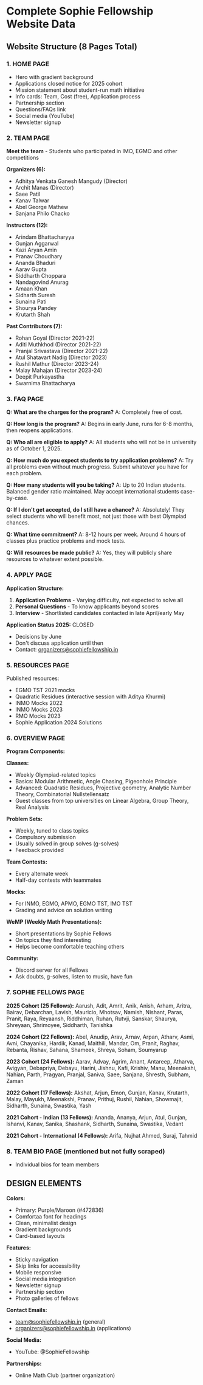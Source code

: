 # Complete Sophie Fellowship Website Data

## Website Structure (8 Pages Total)

### 1. HOME PAGE
- Hero with gradient background
- Applications closed notice for 2025 cohort
- Mission statement about student-run math initiative
- Info cards: Team, Cost (free), Application process
- Partnership section
- Questions/FAQs link
- Social media (YouTube)
- Newsletter signup

### 2. TEAM PAGE
**Meet the team** - Students who participated in IMO, EGMO and other competitions

**Organizers (6):**
- Adhitya Venkata Ganesh Mangudy (Director)
- Archit Manas (Director)
- Saee Patil
- Kanav Talwar
- Abel George Mathew
- Sanjana Philo Chacko

**Instructors (12):**
- Arindam Bhattacharyya
- Gunjan Aggarwal
- Kazi Aryan Amin
- Pranav Choudhary
- Ananda Bhaduri
- Aarav Gupta
- Siddharth Choppara
- Nandagovind Anurag
- Amaan Khan
- Sidharth Suresh
- Sunaina Pati
- Shourya Pandey
- Krutarth Shah

**Past Contributors (7):**
- Rohan Goyal (Director 2021-22)
- Aditi Muthkhod (Director 2021-22)
- Pranjal Srivastava (Director 2021-22)
- Atul Shatavart Nadig (Director 2023)
- Rushil Mathur (Director 2023-24)
- Malay Mahajan (Director 2023-24)
- Deepit Purkayastha
- Swarnima Bhattacharya

### 3. FAQ PAGE

**Q: What are the charges for the program?**
A: Completely free of cost.

**Q: How long is the program?**
A: Begins in early June, runs for 6-8 months, then reopens applications.

**Q: Who all are eligible to apply?**
A: All students who will not be in university as of October 1, 2025.

**Q: How much do you expect students to try application problems?**
A: Try all problems even without much progress. Submit whatever you have for each problem.

**Q: How many students will you be taking?**
A: Up to 20 Indian students. Balanced gender ratio maintained. May accept international students case-by-case.

**Q: If I don't get accepted, do I still have a chance?**
A: Absolutely! They select students who will benefit most, not just those with best Olympiad chances.

**Q: What time commitment?**
A: 8-12 hours per week. Around 4 hours of classes plus practice problems and mock tests.

**Q: Will resources be made public?**
A: Yes, they will publicly share resources to whatever extent possible.

### 4. APPLY PAGE

**Application Structure:**
1. **Application Problems** - Varying difficulty, not expected to solve all
2. **Personal Questions** - To know applicants beyond scores
3. **Interview** - Shortlisted candidates contacted in late April/early May

**Application Status 2025:** CLOSED
- Decisions by June
- Don't discuss application until then
- Contact: organizers@sophiefellowship.in

### 5. RESOURCES PAGE

Published resources:
- EGMO TST 2021 mocks
- Quadratic Residues (interactive session with Aditya Khurmi)
- INMO Mocks 2022
- INMO Mocks 2023
- RMO Mocks 2023
- Sophie Application 2024 Solutions

### 6. OVERVIEW PAGE

**Program Components:**

**Classes:**
- Weekly Olympiad-related topics
- Basics: Modular Arithmetic, Angle Chasing, Pigeonhole Principle
- Advanced: Quadratic Residues, Projective geometry, Analytic Number Theory, Combinatorial Nullstellensatz
- Guest classes from top universities on Linear Algebra, Group Theory, Real Analysis

**Problem Sets:**
- Weekly, tuned to class topics
- Compulsory submission
- Usually solved in group solves (g-solves)
- Feedback provided

**Team Contests:**
- Every alternate week
- Half-day contests with teammates

**Mocks:**
- For INMO, EGMO, APMO, EGMO TST, IMO TST
- Grading and advice on solution writing

**WeMP (Weekly Math Presentations):**
- Short presentations by Sophie Fellows
- On topics they find interesting
- Helps become comfortable teaching others

**Community:**
- Discord server for all Fellows
- Ask doubts, g-solves, listen to music, have fun

### 7. SOPHIE FELLOWS PAGE

**2025 Cohort (25 Fellows):**
Aarush, Adit, Amrit, Anik, Anish, Arham, Aritra, Bairav, Debarchan, Lavish, Mauricio, Mhotsav, Namish, Nishant, Paras, Pranit, Raya, Reyaansh, Riddhiman, Ruhan, Rutvji, Sanskar, Shaurya, Shreyaan, Shrimoyee, Siddharth, Tanishka

**2024 Cohort (22 Fellows):**
Abel, Anudip, Arav, Arnav, Arpan, Atharv, Asmi, Avni, Chayanika, Hardik, Kanad, Maithili, Mandar, Om, Pranit, Raghav, Rebanta, Rishav, Sahana, Shameek, Shreya, Soham, Soumyarup

**2023 Cohort (24 Fellows):**
Aarav, Advay, Agrim, Anant, Antareep, Atharva, Avigyan, Debapriya, Debayu, Harini, Jishnu, Kafi, Krishiv, Manu, Meenakshi, Nahian, Parth, Pragyan, Pranjal, Saniva, Saee, Sanjana, Shresth, Subham, Zaman

**2022 Cohort (17 Fellows):**
Akshat, Arjun, Emon, Gunjan, Kanav, Krutarth, Malay, Mayukh, Meenakshi, Pranav, Prithuj, Rushil, Nahian, Showmajit, Sidharth, Sunaina, Swastika, Yash

**2021 Cohort - Indian (13 Fellows):**
Ananda, Ananya, Arjun, Atul, Gunjan, Ishanvi, Kanav, Sanika, Shashank, Sidharth, Sunaina, Swastika, Vedant

**2021 Cohort - International (4 Fellows):**
Arifa, Nujhat Ahmed, Suraj, Tahmid

### 8. TEAM BIO PAGE (mentioned but not fully scraped)
- Individual bios for team members

## DESIGN ELEMENTS

**Colors:**
- Primary: Purple/Maroon (#472836)
- Comfortaa font for headings
- Clean, minimalist design
- Gradient backgrounds
- Card-based layouts

**Features:**
- Sticky navigation
- Skip links for accessibility
- Mobile responsive
- Social media integration
- Newsletter signup
- Partnership section
- Photo galleries of fellows

**Contact Emails:**
- team@sophiefellowship.in (general)
- organizers@sophiefellowship.in (applications)

**Social Media:**
- YouTube: @SophieFellowship

**Partnerships:**
- Online Math Club (partner organization)

